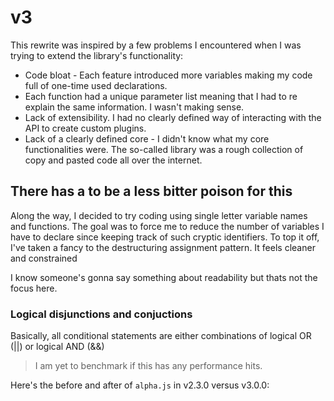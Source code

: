 # v3

This rewrite was inspired by a few problems I encountered when I was trying to extend the library's functionality:

- Code bloat - Each feature introduced more variables making my code full of one-time used declarations.
- Each function had a unique parameter list meaning that I had to re explain the same information. I wasn't making sense.
- Lack of extensibility. I had no clearly defined way of interacting with the API to create custom plugins.
- Lack of a clearly defined core - I didn't know what my core functionalities were. The  so-called library was a rough collection of copy and pasted code all over the internet.


## There has a to be a less bitter poison for this

Along the way, I decided to try coding using single letter variable names and functions. The goal was to force me to reduce the number of variables I have to declare since keeping track of such cryptic identifiers. To top it off, I've taken a fancy to the destructuring assignment pattern. It feels cleaner and constrained

I know someone's gonna say something about readability but thats not the focus here. 


### Logical disjunctions and conjuctions

Basically, all conditional statements are either combinations of logical OR (||) or logical AND (&&)

> I am yet to benchmark if this has any performance hits.

Here's the before and after of `alpha.js` in v2.3.0 versus v3.0.0:

<!-- Comparison code blocks -->

